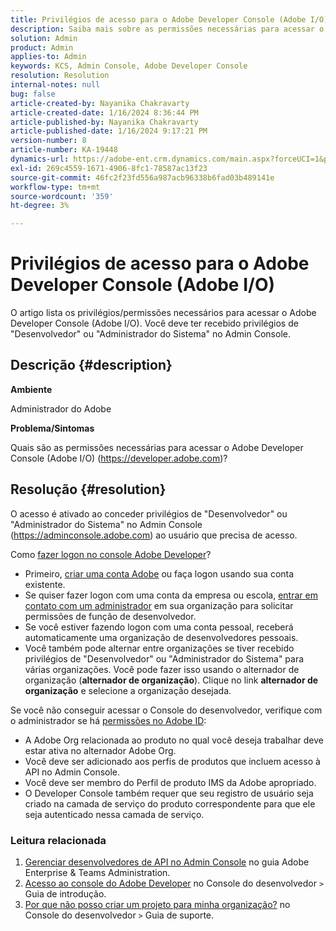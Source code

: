 ```yaml
---
title: Privilégios de acesso para o Adobe Developer Console (Adobe I/O)
description: Saiba mais sobre as permissões necessárias para acessar o Developer Console. Verifique os privilégios de Desenvolvedor e Administrador do Sistema.
solution: Admin
product: Admin
applies-to: Admin
keywords: KCS, Admin Console, Adobe Developer Console
resolution: Resolution
internal-notes: null
bug: false
article-created-by: Nayanika Chakravarty
article-created-date: 1/16/2024 8:36:44 PM
article-published-by: Nayanika Chakravarty
article-published-date: 1/16/2024 9:17:21 PM
version-number: 8
article-number: KA-19448
dynamics-url: https://adobe-ent.crm.dynamics.com/main.aspx?forceUCI=1&pagetype=entityrecord&etn=knowledgearticle&id=564687f0-aeb4-ee11-a569-6045bd0063aa
exl-id: 269c4559-1671-4906-8fc1-78587ac13f23
source-git-commit: 46fc2f23fd556a987acb96338b6fad03b489141e
workflow-type: tm+mt
source-wordcount: '359'
ht-degree: 3%

---
```


# Privilégios de acesso para o Adobe Developer Console (Adobe I/O)


O artigo lista os privilégios/permissões necessários para acessar o Adobe Developer Console (Adobe I/O). Você deve ter recebido privilégios de &quot;Desenvolvedor&quot; ou &quot;Administrador do Sistema&quot; no Admin Console.

## Descrição {#description}


<b>Ambiente</b>

Administrador do Adobe

<b>Problema/Sintomas</b>

Quais são as permissões necessárias para acessar o Adobe Developer Console (Adobe I/O) (https://developer.adobe.com)?


## Resolução {#resolution}


O acesso é ativado ao conceder privilégios de &quot;Desenvolvedor&quot; ou &quot;Administrador do Sistema&quot; no Admin Console (https://adminconsole.adobe.com) ao usuário que precisa de acesso.

Como [fazer logon no console Adobe Developer](https://developer.adobe.com/developer-console/docs/guides/getting-started/)?

- Primeiro, [criar uma conta Adobe](https://developer.adobe.com/console) ou faça logon usando sua conta existente.
- Se quiser fazer logon com uma conta da empresa ou escola, [entrar em contato com um administrador](https://helpx.adobe.com/enterprise/kb/contact-administrator.html) em sua organização para solicitar permissões de função de desenvolvedor.
- Se você estiver fazendo logon com uma conta pessoal, receberá automaticamente uma organização de desenvolvedores pessoais.
- Você também pode alternar entre organizações se tiver recebido privilégios de &quot;Desenvolvedor&quot; ou &quot;Administrador do Sistema&quot; para várias organizações. Você pode fazer isso usando o alternador de organização (<b>alternador de organização</b>). Clique no link <b>alternador de organização</b> e selecione a organização desejada.


Se você não conseguir acessar o Console do desenvolvedor, verifique com o administrador se há [permissões no Adobe ID](https://experienceleague.adobe.com/docs/experience-manager-learn/cloud-service/debugging/debugging-aem-as-a-cloud-service/developer-console.html?lang=en#developer-console-access):

- A Adobe Org relacionada ao produto no qual você deseja trabalhar deve estar ativa no alternador Adobe Org.
- Você deve ser adicionado aos perfis de produtos que incluem acesso à API no Admin Console.
- Você deve ser membro do Perfil de produto IMS da Adobe apropriado.
- O Developer Console também requer que seu registro de usuário seja criado na camada de serviço do produto correspondente para que ele seja autenticado nessa camada de serviço.


### Leitura relacionada

1. [Gerenciar desenvolvedores de API no Admin Console](https://helpx.adobe.com/br/enterprise/using/manage-developers.html) no guia Adobe Enterprise &amp; Teams Administration.
2. [Acesso ao console do Adobe Developer](https://developer.adobe.com/developer-console/docs/guides/getting-started/) no Console do desenvolvedor `>`  Guia de introdução.
3. [Por que não posso criar um projeto para minha organização?](https://developer.adobe.com/developer-console/docs/support/faq/#why-cant-i-create-a-project-for-my-organization) no Console do desenvolvedor `>`  Guia de suporte.
